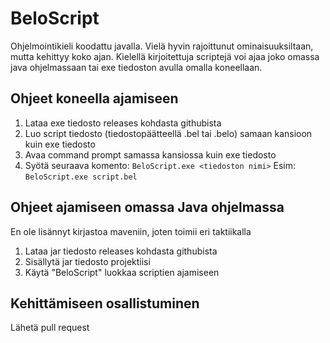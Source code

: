 # BeloScript

Ohjelmointikieli koodattu javalla. Vielä hyvin rajoittunut ominaisuuksiltaan, mutta kehittyy koko ajan. Kielellä kirjoitettuja scriptejä voi ajaa joko
omassa java ohjelmassaan tai exe tiedoston avulla omalla koneellaan.

## Ohjeet koneella ajamiseen

1. Lataa exe tiedosto releases kohdasta githubista
2. Luo script tiedosto (tiedostopäätteellä .bel tai .belo) samaan kansioon kuin exe tiedosto
3. Avaa command prompt samassa kansiossa kuin exe tiedosto
4. Syötä seuraava komento:
```BeloScript.exe <tiedoston nimi>```
Esim:
```BeloScript.exe script.bel```

## Ohjeet ajamiseen omassa Java ohjelmassa
En ole lisännyt kirjastoa maveniin, joten toimii eri taktiikalla
1. Lataa jar tiedosto releases kohdasta githubista
2. Sisällytä jar tiedosto projektiisi
3. Käytä "BeloScript" luokkaa scriptien ajamiseen
## Kehittämiseen osallistuminen

Lähetä pull request